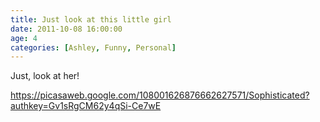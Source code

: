 ```yaml
---
title: Just look at this little girl
date: 2011-10-08 16:00:00
age: 4
categories: [Ashley, Funny, Personal]
---
```

Just, look at her!

<a href="https://picasaweb.google.com/108001626876662627571/Sophisticated?authkey=Gv1sRgCM62y4qSi-Ce7wE">https://picasaweb.google.com/108001626876662627571/Sophisticated?authkey=Gv1sRgCM62y4qSi-Ce7wE</a>
